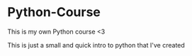 # Python-Course
This is my own Python course <3

This is just a small and quick intro to python that I've created
